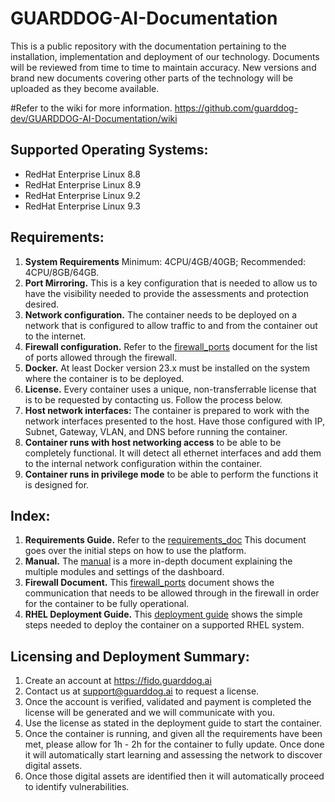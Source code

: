 # GUARDDOG-AI-Documentation
This is a public repository with the documentation pertaining to the installation, implementation and deployment of our technology. Documents will be reviewed from time to time to maintain accuracy. New versions and brand new documents covering other parts of the technology will be uploaded as they become available.

#Refer to the wiki for more information.
https://github.com/guarddog-dev/GUARDDOG-AI-Documentation/wiki

## Supported Operating Systems:
- RedHat Enterprise Linux 8.8
- RedHat Enterprise Linux 8.9
- RedHat Enterprise Linux 9.2
- RedHat Enterprise Linux 9.3

## Requirements:
1. **System Requirements** Minimum: 4CPU/4GB/40GB; Recommended: 4CPU/8GB/64GB.
2. **Port Mirroring.** This is a key configuration that is needed to allow us to have the visibility needed to provide the assessments and protection desired.
3. **Network configuration.** The container needs to be deployed on a network that is configured to allow traffic to and from the container out to the internet.
4. **Firewall configuration.** Refer to the [firewall_ports](https://github.com/guarddog-dev/GUARDDOG-AI-Documentation/blob/main/Firewall%20Ports-v3.pdf) document for the list of ports allowed through the firewall.
5. **Docker.** At least Docker version 23.x must be installed on the system where the container is to be deployed.
6. **License.** Every container uses a unique, non-transferrable license that is to be requested by contacting us. Follow the process below.
7. **Host network interfaces:** The container is prepared to work with the network interfaces presented to the host. Have those configured with IP, Subnet, Gateway, VLAN, and DNS before running the container.
8. **Container runs with host networking access** to be able to be completely functional. It will detect all ethernet interfaces and add them to the internal network configuration within the container.
9. **Container runs in privilege mode** to be able to perform the functions it is designed for.

## Index:
1. **Requirements Guide.** Refer to the [requirements_doc](https://github.com/guarddog-dev/GUARDDOG-AI-Documentation/blob/main/GuardDog%20Fido%20Installation%20%26%20Configuration%20Requirements.pdf) This document goes over the initial steps on how to use the platform.
2. **Manual.** The [manual](https://github.com/guarddog-dev/GUARDDOG-AI-Documentation/blob/main/Protective%20Cloud%20Services%20v3%20-%20StepbyStep%20-%2020231010.pdf) is a more in-depth document explaining the multiple modules and settings of the dashboard.
3. **Firewall Document.** This [firewall_ports](https://github.com/guarddog-dev/GUARDDOG-AI-Documentation/blob/main/Firewall%20Ports-v3.pdf) document shows the communication that needs to be allowed through in the firewall in order for the container to be fully operational.
4. **RHEL Deployment Guide.** This [deployment guide](https://github.com/guarddog-dev/GUARDDOG-AI-Documentation/blob/main/GuardDog%20AI%20Container%20Deployment%20Guide%20-%20RHEL%20(1).pdf) shows the simple steps needed to deploy the container on a supported RHEL system.

## Licensing and Deployment Summary:
1. Create an account at https://fido.guarddog.ai
2. Contact us at support@guarddog.ai to request a license.
3. Once the account is verified, validated and payment is completed the license will be generated and we will communicate with you.
4. Use the license as stated in the deployment guide to start the container.
5. Once the container is running, and given all the requirements have been met, please allow for 1h - 2h for the container to fully update. Once done it will automatically start learning and assessing the network to discover digital assets.
6. Once those digital assets are identified then it will automatically proceed to identify vulnerabilities.


